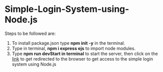# Simple-Login-System-using-Node.js
Steps to be followed are:
1. To install package.json type **npm init -y** in the terminal.
2. Type in terminal, **npm i express ejs** to import node modules.
3. Type **npm run devStart in terminal** to start the server, then click on the [link](http://localhost:3000/register "Click here") to get redirected to the browser to get access to the simple login system using Node.js
